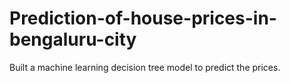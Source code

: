 # Prediction-of-house-prices-in-bengaluru-city
Built a machine learning decision tree model to predict the prices.
